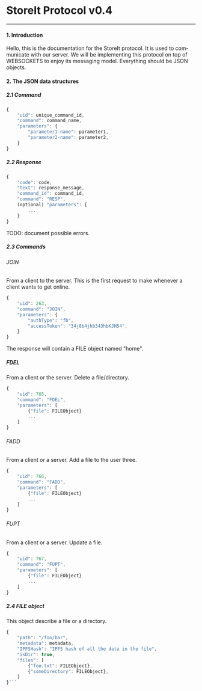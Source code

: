 StoreIt Protocol v0.4
=====================
---

#### 1. Introduction

Hello, this is the documentation for the StoreIt protocol. It is used to com- municate with our server. We will be implementing this protocol on top of WEBSOCKETS to enjoy its messaging model.
Everything should be JSON objects.

#### 2. The JSON data structures

##### 2.1 Command

```javascript
{
	"uid": unique_command_id,
	"command": command_name,
	"parameters": {
		"parameter1-name": parameter1,
		"parameter2-name": parameter2,
	}
}
```

##### 2.2 Response

```javascript
{
	"code": code,
	"text": response_message,
	"command_id": command_id,
	"command": "RESP",
	(optional) "parameters": {
		...
	}
}
```
TODO: document possible errors.

##### 2.3 Commands

###### JOIN

From a client to the server.
This is the first request to make whenever a client wants to get online.

```javascript
{
	"uid": 263,
	"command": "JOIN",
	"parameters": {
		"authType": "fb",
		"accessToken": "34j8b4jhb343hbKJH54",
	}
}
```

The response will contain a FILE object named "home".

##### FDEL

From a client or the server.
Delete a file/directory.

```javascript
{
	"uid": 765,
	"command": "FDEL",
	"parameters": [
		{"file": FILEObject}
		...
	]
}
```

###### FADD

From a client or a server.
Add a file to the user three.

```javascript
{
	"uid": 766,
	"command": "FADD",
	"parameters": [
		{"file": FILEObject}
		...
	]
}
```

###### FUPT

From a client or a server.
Update a file.

```javascript
{
	"uid": 767,
	"command": "FUPT",
	"parameters": [
		{"file": FILEObject}
		...
	]
}
```

##### 2.4 FILE object

This object describe a file or a directory.

```javascript
{
	"path": "/foo/bar",
	"metadata": metadata,
	"IPFSHash": "IPFS hash of all the data in the file",
	"isDir": true,
	"files": [
		{"foo.txt": FILEObject},
		{"someDirectory": FILEObject},
	]
}```
